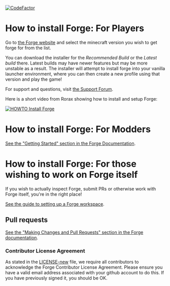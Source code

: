 [![CodeFactor](https://www.codefactor.io/repository/github/panzer1119/minecraftforge/badge)](https://www.codefactor.io/repository/github/panzer1119/minecraftforge)

# How to install Forge: For Players

Go to [the Forge website](http://files.minecraftforge.net)
 and select the minecraft version you wish to get forge for from the list.

You can download the installer for the *Recommended Build* or the
 *Latest build* there. Latest builds may have newer features but may be
 more unstable as a result. The installer will attempt to install forge
 into your vanilla launcher environment, where you can then create a new
 profile using that version and play the game!
 
For support and questions, visit [the Support Forum](http://www.minecraftforge.net/forum/forum/18-support-bug-reports/).

Here is a short video from Rorax showing how to install and setup Forge:

[![HOWTO Install Forge](https://img.youtube.com/vi/lB3ArN_-3Oc/0.jpg)](https://www.youtube.com/watch?v=lB3ArN_-3Oc)

# How to install Forge: For Modders

[See the "Getting Started" section in the Forge Documentation](http://mcforge.readthedocs.io/en/latest/gettingstarted/).

# How to install Forge: For those wishing to work on Forge itself

If you wish to actually inspect Forge, submit PRs or otherwise work
 with Forge itself, you're in the right place!
 
 [See the guide to setting up a Forge workspace](http://mcforge.readthedocs.io/en/latest/forgedev/).

## Pull requests

[See the "Making Changes and Pull Requests" section in the Forge documentation](http://mcforge.readthedocs.io/en/latest/forgedev/#making-changes-and-pull-requests).

### Contributor License Agreement
As stated in the [LICENSE-new](LICENSE-new.txt)
 file, we require all contributors to acknowledge the Forge Contributor
 License Agreement. Please ensure you have a valid email address
 associated with your github account to do this. If you have previously
 signed it, you should be OK.
